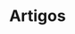 ---
title: "Artigos"
description: "Leia os artigos recém-publicados no meu blog pessoal. Descubra minhas opiniões, observações, comentários sobre música, tecnologia, internet e muito mais."
---